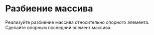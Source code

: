 # Разбиение массива
Реализуйте разбиение массива относительно опорного элемента. Сделайте опорным последний элемент массива.